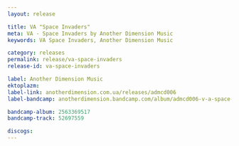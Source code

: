 ```yaml
---
layout: release

title: VA "Space Invaders"
meta: VA - Space Invaders by Another Dimension Music
keywords: VA Space Invaders, Another Dimension Music

category: releases
permalink: release/va-space-invaders
release-id: va-space-invaders

label: Another Dimension Music
ektoplazm: 
label-link: anotherdimension.com.ua/releases/admcd006
label-bandcamp: anotherdimension.bandcamp.com/album/admcd006-v-a-space-invaders-out-now

bandcamp-album: 2563369517
bandcamp-track: 52697559

discogs: 
---
```


